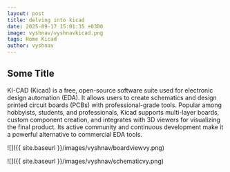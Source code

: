 ```yaml
---
layout: post
title: delving into kicad
date: 2025-09-17 15:01:35 +0300
image: vyshnav/vyshnavkicad.png
tags: Home Kicad
author: vyshnav
---
```


## Some Title

KI-CAD (Kicad) is a free, open-source software suite used for electronic design automation (EDA). It allows users to create schematics and design printed circuit boards (PCBs) with professional-grade tools. Popular among hobbyists, students, and professionals, Kicad supports multi-layer boards, custom component creation, and integrates with 3D viewers for visualizing the final product. Its active community and continuous development make it a powerful alternative to commercial EDA tools.

![]({{ site.baseurl }}/images/vyshnav/boardviewvy.png)


![]({{ site.baseurl }}/images/vyshnav/schematicvy.png)

